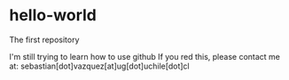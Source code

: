 # hello-world
The first repository

I'm still trying  to learn how to use github
If you red this, please contact me at:
sebastian[dot]vazquez[at]ug[dot]uchile[dot]cl
